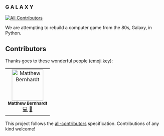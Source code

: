 ### G A L A X Y
[![All Contributors](https://img.shields.io/badge/all_contributors-1-orange.svg?style=flat-square)](#contributors)

We are attempting to rebuild a computer game from the 80s, Galaxy, in Python.
## Contributors

Thanks goes to these wonderful people ([emoji key](https://allcontributors.org/docs/en/emoji-key)):

<!-- ALL-CONTRIBUTORS-LIST:START - Do not remove or modify this section -->
<!-- prettier-ignore -->
<table><tr><td align="center"><a href="http://morphosis7.wordpress.com"><img src="https://avatars0.githubusercontent.com/u/1403248?v=4" width="100px;" alt="Matthew Bernhardt"/><br /><sub><b>Matthew Bernhardt</b></sub></a><br /><a href="https://github.com/matt-bernhardt/galaxy/commits?author=matt-bernhardt" title="Code">💻</a> <a href="#maintenance-matt-bernhardt" title="Maintenance">🚧</a></td></tr></table>

<!-- ALL-CONTRIBUTORS-LIST:END -->

This project follows the [all-contributors](https://github.com/all-contributors/all-contributors) specification. Contributions of any kind welcome!